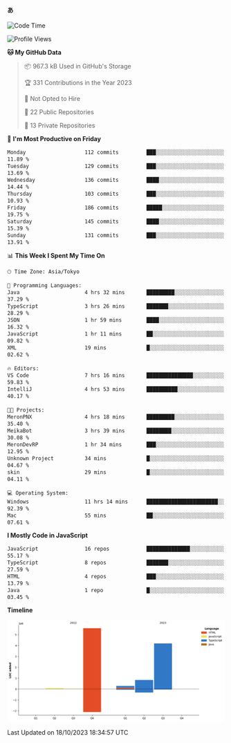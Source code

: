 #### あ

<!--START_SECTION:waka-->
![Code Time](http://img.shields.io/badge/Code%20Time-541%20hrs%208%20mins-blue)

![Profile Views](http://img.shields.io/badge/Profile%20Views-89-blue)

**🐱 My GitHub Data** 

> 📦 967.3 kB Used in GitHub's Storage 
 > 
> 🏆 331 Contributions in the Year 2023
 > 
> 🚫 Not Opted to Hire
 > 
> 📜 22 Public Repositories 
 > 
> 🔑 13 Private Repositories 
 > 
📅 **I'm Most Productive on Friday** 

```text
Monday                   112 commits         ███░░░░░░░░░░░░░░░░░░░░░░   11.89 % 
Tuesday                  129 commits         ███░░░░░░░░░░░░░░░░░░░░░░   13.69 % 
Wednesday                136 commits         ████░░░░░░░░░░░░░░░░░░░░░   14.44 % 
Thursday                 103 commits         ███░░░░░░░░░░░░░░░░░░░░░░   10.93 % 
Friday                   186 commits         █████░░░░░░░░░░░░░░░░░░░░   19.75 % 
Saturday                 145 commits         ████░░░░░░░░░░░░░░░░░░░░░   15.39 % 
Sunday                   131 commits         ███░░░░░░░░░░░░░░░░░░░░░░   13.91 % 
```


📊 **This Week I Spent My Time On** 

```text
🕑︎ Time Zone: Asia/Tokyo

💬 Programming Languages: 
Java                     4 hrs 32 mins       █████████░░░░░░░░░░░░░░░░   37.29 % 
TypeScript               3 hrs 26 mins       ███████░░░░░░░░░░░░░░░░░░   28.29 % 
JSON                     1 hr 59 mins        ████░░░░░░░░░░░░░░░░░░░░░   16.32 % 
JavaScript               1 hr 11 mins        ██░░░░░░░░░░░░░░░░░░░░░░░   09.82 % 
XML                      19 mins             █░░░░░░░░░░░░░░░░░░░░░░░░   02.62 % 

🔥 Editors: 
VS Code                  7 hrs 16 mins       ███████████████░░░░░░░░░░   59.83 % 
IntelliJ                 4 hrs 53 mins       ██████████░░░░░░░░░░░░░░░   40.17 % 

🐱‍💻 Projects: 
MeronPNX                 4 hrs 18 mins       █████████░░░░░░░░░░░░░░░░   35.40 % 
MeikaBot                 3 hrs 39 mins       ████████░░░░░░░░░░░░░░░░░   30.08 % 
MeronDevRP               1 hr 34 mins        ███░░░░░░░░░░░░░░░░░░░░░░   12.95 % 
Unknown Project          34 mins             █░░░░░░░░░░░░░░░░░░░░░░░░   04.67 % 
skin                     29 mins             █░░░░░░░░░░░░░░░░░░░░░░░░   04.11 % 

💻 Operating System: 
Windows                  11 hrs 14 mins      ███████████████████████░░   92.39 % 
Mac                      55 mins             ██░░░░░░░░░░░░░░░░░░░░░░░   07.61 % 
```

**I Mostly Code in JavaScript** 

```text
JavaScript               16 repos            ██████████████░░░░░░░░░░░   55.17 % 
TypeScript               8 repos             ███████░░░░░░░░░░░░░░░░░░   27.59 % 
HTML                     4 repos             ███░░░░░░░░░░░░░░░░░░░░░░   13.79 % 
Java                     1 repo              █░░░░░░░░░░░░░░░░░░░░░░░░   03.45 % 
```



**Timeline**

![Lines of Code chart](https://raw.githubusercontent.com/arutaka1220/arutaka1220/main/assets/bar_graph.png)


 Last Updated on 18/10/2023 18:34:57 UTC
<!--END_SECTION:waka-->

